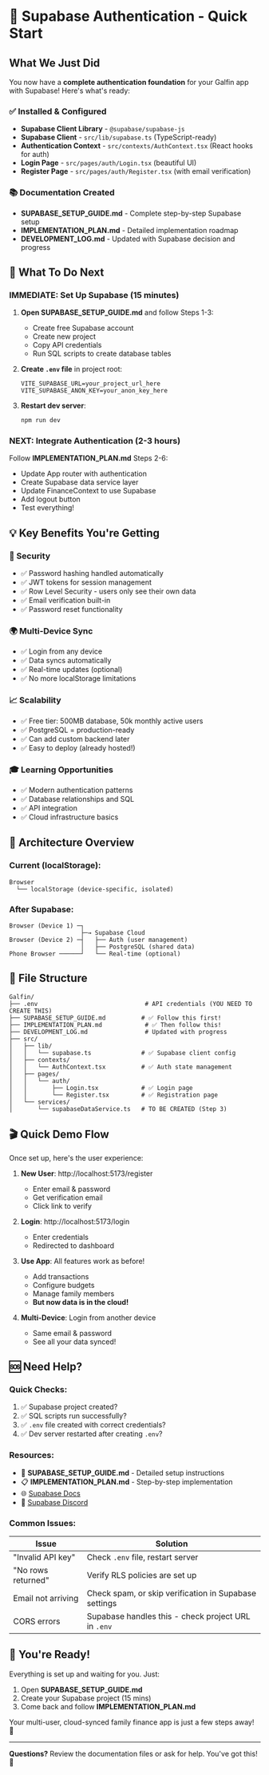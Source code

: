 # 🚀 Supabase Authentication - Quick Start

## What We Just Did

You now have a **complete authentication foundation** for your Galfin app with Supabase! Here's what's ready:

### ✅ Installed & Configured
- **Supabase Client Library** - `@supabase/supabase-js`
- **Supabase Client** - `src/lib/supabase.ts` (TypeScript-ready)
- **Authentication Context** - `src/contexts/AuthContext.tsx` (React hooks for auth)
- **Login Page** - `src/pages/auth/Login.tsx` (beautiful UI)
- **Register Page** - `src/pages/auth/Register.tsx` (with email verification)

### 📚 Documentation Created
- **SUPABASE_SETUP_GUIDE.md** - Complete step-by-step Supabase setup
- **IMPLEMENTATION_PLAN.md** - Detailed implementation roadmap
- **DEVELOPMENT_LOG.md** - Updated with Supabase decision and progress

## 🎯 What To Do Next

### IMMEDIATE: Set Up Supabase (15 minutes)

1. **Open SUPABASE_SETUP_GUIDE.md** and follow Steps 1-3:
   - Create free Supabase account
   - Create new project
   - Copy API credentials
   - Run SQL scripts to create database tables

2. **Create `.env` file** in project root:
   ```env
   VITE_SUPABASE_URL=your_project_url_here
   VITE_SUPABASE_ANON_KEY=your_anon_key_here
   ```

3. **Restart dev server**:
   ```bash
   npm run dev
   ```

### NEXT: Integrate Authentication (2-3 hours)

Follow **IMPLEMENTATION_PLAN.md** Steps 2-6:
- Update App router with authentication
- Create Supabase data service layer
- Update FinanceContext to use Supabase
- Add logout button
- Test everything!

## 💡 Key Benefits You're Getting

### 🔐 Security
- ✅ Password hashing handled automatically
- ✅ JWT tokens for session management
- ✅ Row Level Security - users only see their own data
- ✅ Email verification built-in
- ✅ Password reset functionality

### 🌍 Multi-Device Sync
- ✅ Login from any device
- ✅ Data syncs automatically
- ✅ Real-time updates (optional)
- ✅ No more localStorage limitations

### 📈 Scalability
- ✅ Free tier: 500MB database, 50k monthly active users
- ✅ PostgreSQL = production-ready
- ✅ Can add custom backend later
- ✅ Easy to deploy (already hosted!)

### 🎓 Learning Opportunities
- ✅ Modern authentication patterns
- ✅ Database relationships and SQL
- ✅ API integration
- ✅ Cloud infrastructure basics

## 🤔 Architecture Overview

### Current (localStorage):
```
Browser
  └── localStorage (device-specific, isolated)
```

### After Supabase:
```
Browser (Device 1) ─┐
                    ├─→ Supabase Cloud
Browser (Device 2) ─┤   ├── Auth (user management)
                    │   ├── PostgreSQL (shared data)
Phone Browser ──────┘   └── Real-time (optional)
```

## 📖 File Structure

```
Galfin/
├── .env                              # API credentials (YOU NEED TO CREATE THIS)
├── SUPABASE_SETUP_GUIDE.md          # ✅ Follow this first!
├── IMPLEMENTATION_PLAN.md            # ✅ Then follow this!
├── DEVELOPMENT_LOG.md                # Updated with progress
├── src/
│   ├── lib/
│   │   └── supabase.ts              # ✅ Supabase client config
│   ├── contexts/
│   │   └── AuthContext.tsx          # ✅ Auth state management
│   ├── pages/
│   │   └── auth/
│   │       ├── Login.tsx            # ✅ Login page
│   │       └── Register.tsx         # ✅ Registration page
│   └── services/
│       └── supabaseDataService.ts   # TO BE CREATED (Step 3)
```

## 🎬 Quick Demo Flow

Once set up, here's the user experience:

1. **New User**: http://localhost:5173/register
   - Enter email & password
   - Get verification email
   - Click link to verify
   
2. **Login**: http://localhost:5173/login
   - Enter credentials
   - Redirected to dashboard

3. **Use App**: All features work as before!
   - Add transactions
   - Configure budgets
   - Manage family members
   - **But now data is in the cloud!**

4. **Multi-Device**: Login from another device
   - Same email & password
   - See all your data synced!

## 🆘 Need Help?

### Quick Checks:
1. ✅ Supabase project created?
2. ✅ SQL scripts run successfully?
3. ✅ `.env` file created with correct credentials?
4. ✅ Dev server restarted after creating `.env`?

### Resources:
- 📄 **SUPABASE_SETUP_GUIDE.md** - Detailed setup instructions
- 📋 **IMPLEMENTATION_PLAN.md** - Step-by-step implementation
- 🌐 [Supabase Docs](https://supabase.com/docs)
- 💬 [Supabase Discord](https://discord.supabase.com)

### Common Issues:
| Issue | Solution |
|-------|----------|
| "Invalid API key" | Check `.env` file, restart server |
| "No rows returned" | Verify RLS policies are set up |
| Email not arriving | Check spam, or skip verification in Supabase settings |
| CORS errors | Supabase handles this - check project URL in `.env` |

## 🎉 You're Ready!

Everything is set up and waiting for you. Just:
1. Open **SUPABASE_SETUP_GUIDE.md**
2. Create your Supabase project (15 mins)
3. Come back and follow **IMPLEMENTATION_PLAN.md**

Your multi-user, cloud-synced family finance app is just a few steps away! 🚀

---

**Questions?** Review the documentation files or ask for help. You've got this! 💪
